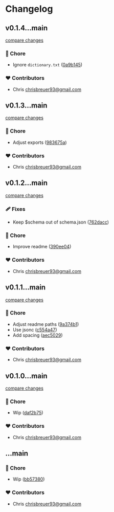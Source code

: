 # Changelog


## v0.1.4...main

[compare changes](https://github.com/stacksjs/biome-config/compare/v0.1.4...main)

### 🏡 Chore

- Ignore `dictionary.txt` ([0a9b145](https://github.com/stacksjs/biome-config/commit/0a9b145))

### ❤️ Contributors

- Chris <chrisbreuer93@gmail.com>

## v0.1.3...main

[compare changes](https://github.com/stacksjs/biome-config/compare/v0.1.3...main)

### 🏡 Chore

- Adjust exports ([983675a](https://github.com/stacksjs/biome-config/commit/983675a))

### ❤️ Contributors

- Chris <chrisbreuer93@gmail.com>

## v0.1.2...main

[compare changes](https://github.com/stacksjs/biome-config/compare/v0.1.2...main)

### 🩹 Fixes

- Keep $schema out of schema.json ([762dacc](https://github.com/stacksjs/biome-config/commit/762dacc))

### 🏡 Chore

- Improve readme ([390ee04](https://github.com/stacksjs/biome-config/commit/390ee04))

### ❤️ Contributors

- Chris <chrisbreuer93@gmail.com>

## v0.1.1...main

[compare changes](https://github.com/stacksjs/biome-config/compare/v0.1.1...main)

### 🏡 Chore

- Adjust readme paths ([9a374b1](https://github.com/stacksjs/biome-config/commit/9a374b1))
- Use jsonc ([c554a47](https://github.com/stacksjs/biome-config/commit/c554a47))
- Add spacing ([aec5029](https://github.com/stacksjs/biome-config/commit/aec5029))

### ❤️ Contributors

- Chris <chrisbreuer93@gmail.com>

## v0.1.0...main

[compare changes](https://github.com/stacksjs/biome-config/compare/v0.1.0...main)

### 🏡 Chore

- Wip ([daf2b75](https://github.com/stacksjs/biome-config/commit/daf2b75))

### ❤️ Contributors

- Chris <chrisbreuer93@gmail.com>

## ...main


### 🏡 Chore

- Wip ([bb57380](https://github.com/stacksjs/biome-config/commit/bb57380))

### ❤️ Contributors

- Chris <chrisbreuer93@gmail.com>

